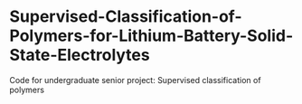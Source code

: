 # Supervised-Classification-of-Polymers-for-Lithium-Battery-Solid-State-Electrolytes
Code for undergraduate senior project: Supervised classification of polymers
